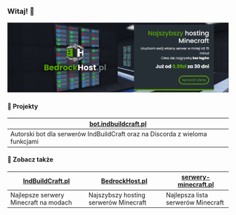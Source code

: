 ### Witaj! 👋

[![BedrockHost.pl](https://raw.githubusercontent.com/PanSzelescik/PanSzelescik/main/bedrockhost.png)](https://bedrockhost.pl/?utm_source=github-PanSzelescik&utm_medium=readme-image&utm_campaign=web)

#### 📁 Projekty

| [bot.indbuildcraft.pl](https://bot.indbuildcraft.pl/?utm_source=github-PanSzelescik&utm_medium=readme-link&utm_campaign=web) |
| --- |
| Autorski bot dla serwerów IndBuildCraft oraz na Discorda z wieloma funkcjami |

#### 📁 Zobacz także
| [IndBuildCraft.pl](https://indbuildcraft.pl/?utm_source=github-PanSzelescik&utm_medium=readme-link&utm_campaign=web) | [BedrockHost.pl](https://bedrockhost.pl/?utm_source=github-PanSzelescik&utm_medium=readme-link&utm_campaign=web) | [serwery-minecraft.pl](https://serwery-minecraft.pl/?utm_source=github-PanSzelescik&utm_medium=readme-link&utm_campaign=web)
| --- | --- | --- |
| Najlepsze serwery Minecraft na modach | Najszybszy hosting serwerów Minecraft | Najlepsza lista serwerów Minecraft |
